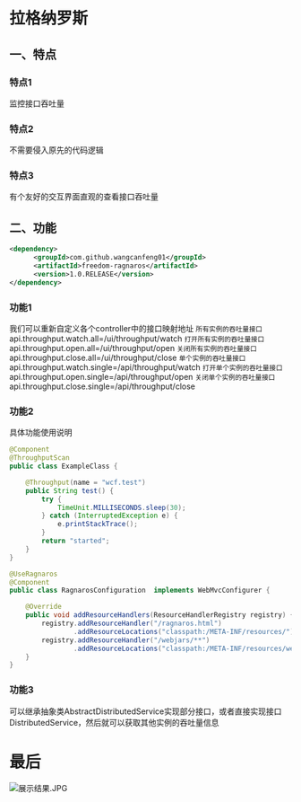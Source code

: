 # 拉格纳罗斯
## 一、特点
### 特点1
监控接口吞吐量
### 特点2
不需要侵入原先的代码逻辑
### 特点3
有个友好的交互界面直观的查看接口吞吐量
## 二、功能
``` xml
<dependency>
      <groupId>com.github.wangcanfeng01</groupId>
      <artifactId>freedom-ragnaros</artifactId>
      <version>1.0.RELEASE</version>
</dependency>
```
### 功能1
我们可以重新自定义各个controller中的接口映射地址
`所有实例的吞吐量接口`
api.throughput.watch.all=/ui/throughput/watch
`打开所有实例的吞吐量接口`
api.throughput.open.all=/ui/throughput/open
`关闭所有实例的吞吐量接口`
api.throughput.close.all=/ui/throughput/close
`单个实例的吞吐量接口`
api.throughput.watch.single=/api/throughput/watch
`打开单个实例的吞吐量接口`
api.throughput.open.single=/api/throughput/open
`关闭单个实例的吞吐量接口`
api.throughput.close.single=/api/throughput/close
### 功能2
具体功能使用说明
``` java
@Component
@ThroughputScan
public class ExampleClass {

    @Throughput(name = "wcf.test")
    public String test() {
        try {
            TimeUnit.MILLISECONDS.sleep(30);
        } catch (InterruptedException e) {
            e.printStackTrace();
        }
        return "started";
    }
}
```
``` java
@UseRagnaros
@Component
public class RagnarosConfiguration  implements WebMvcConfigurer {

    @Override
    public void addResourceHandlers(ResourceHandlerRegistry registry) {
        registry.addResourceHandler("/ragnaros.html")
                .addResourceLocations("classpath:/META-INF/resources/");
        registry.addResourceHandler("/webjars/**")
                .addResourceLocations("classpath:/META-INF/resources/webjars/");
    }
}
```
### 功能3
可以继承抽象类AbstractDistributedService实现部分接口，或者直接实现接口DistributedService，然后就可以获取其他实例的吞吐量信息
# 最后
![展示结果.JPG](https://upload-images.jianshu.io/upload_images/8350955-9229b76d3cdd254f.JPG?imageMogr2/auto-orient/strip%7CimageView2/2/w/1240)
